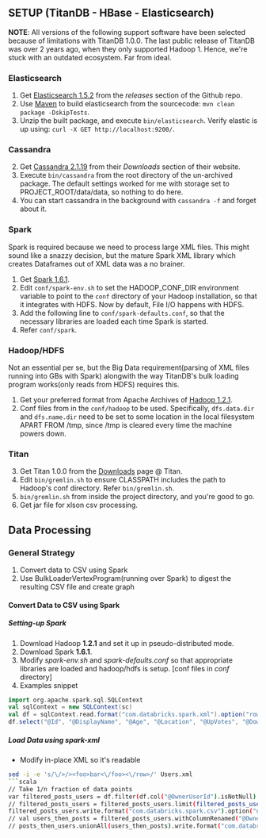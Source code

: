 ## SETUP (TitanDB - HBase - Elasticsearch)

__NOTE__: All versions of the following support software have been selected because of limitations with TitanDB 1.0.0. The last public release of TitanDB was over 2 years ago, when they only supported Hadoop 1. Hence, we're stuck with an outdated ecosystem. Far from ideal.

### Elasticsearch
1. Get [Elasticsearch 1.5.2](https://github.com/elastic/elasticsearch/releases/tag/v1.5.2) from the _releases_ section of the Github repo.
2. Use [Maven](http://maven.apache.org) to build elasticsearch from the sourcecode: `mvn clean package -DskipTests`.
3. Unzip the built package, and execute `bin/elasticsearch`. Verify elastic is up using: `curl -X GET http://localhost:9200/`.

### Cassandra
2. Get [Cassandra 2.1.19](http://www.apache.org/dyn/closer.lua/cassandra/2.1.19/apache-cassandra-2.1.19-bin.tar.gz) from their  _Downloads_ section of their website.
2. Execute `bin/cassandra` from the root directory of the un-archived package. The default settings worked for me with storage set to PROJECT\_ROOT/data/data, so nothing to do here. 
2. You can start cassandra in the background with `cassandra -f` and forget about it.

### Spark
Spark is required because we need to process large XML files. This might sound like a snazzy decision, but the mature Spark XML library which creates Dataframes out of XML data was a no brainer.
1. Get [Spark 1.6.1](https://d3kbcqa49mib13.cloudfront.net/spark-1.6.1-bin-hadoop1.tgz).
2. Edit `conf/spark-env.sh` to set the HADOOP\_CONF\_DIR environment variable to point to the `conf` directory of your Hadoop installation, so that it integrates with HDFS. Now by default, File I/O happens with HDFS.
3. Add the following line to `conf/spark-defaults.conf`, so that the necessary libraries are loaded each time Spark is started.
4. Refer `conf/spark`.

### Hadoop/HDFS
Not an essential per se, but the Big Data requirement(parsing of XML files running into GBs with Spark) alongwith the way TitanDB's bulk loading program works(only reads from HDFS) requires this.
1. Get your preferred format from Apache Archives of [Hadoop 1.2.1](https://archive.apache.org/dist/hadoop/common/hadoop-1.2.1/).
2. Conf files from in the `conf/hadoop` to be used. Specifically, `dfs.data.dir` and `dfs.name.dir` need to be set to some location in the local filesystem APART FROM /tmp, since /tmp is cleared every time the machine powers down.

### Titan
3. Get Titan 1.0.0 from the [Downloads](https://github.com/thinkaurelius/titan/wiki/Downloads) page @ Titan.
4. Edit `bin/gremlin.sh` to ensure CLASSPATH includes the path to Hadoop's conf directory. Refer `bin/gremlin.sh`.
4. `bin/gremlin.sh` from inside the project directory, and you're good to go.
4. Get jar file for xlson csv processing.


## Data Processing

### General Strategy
1. Convert data to CSV using Spark
2. Use BulkLoaderVertexProgram(running over Spark) to digest the resulting CSV file and create graph


#### Convert Data to CSV using Spark
##### Setting-up Spark
1. Download Hadoop __1.2.1__ and set it up in pseudo-distributed mode.
1. Download Spark __1.6.1__.
2. Modify _spark-env.sh_ and _spark-defaults.conf_ so that appropriate libraries are loaded and hadoop/hdfs is setup. [conf files in _conf_ directory]
3. Examples snippet
```scala
import org.apache.spark.sql.SQLContext
val sqlContext = new SQLContext(sc)
val df = sqlContext.read.format("com.databricks.spark.xml").option("rowTag", "row").load("input/Users.xml")
df.select("@Id", "@DisplayName", "@Age", "@Location", "@UpVotes", "@DownVotes", "@Reputation").write.format("com.databricks.spark.csv").option("header", "true").option("nullValue", "").save("output/users")
```
##### Load Data using spark-xml
- Modify in-place XML so it's readable
```sh
sed -i -e 's/\/>/><foo>bar<\/foo><\/row>/' Users.xml
```scala
// Take 1/n fraction of data points
var filtered_posts_users = df.filter(df.col("@OwnerUserId").isNotNull).select("@Id", "@OwnerUserId").limit(100000)
// filtered_posts_users = filtered_posts_users.limit(filtered_posts_users.count() / 10)
filtered_posts_users.write.format("com.databricks.spark.csv").option("nullValue", "").save("graph/edges/posts_owners")
// val users_then_posts = filtered_posts_users.withColumnRenamed("@OwnerUserId", "a").withColumn("b", lit(null: String)).withColumnRenamed("@Id", "c").select("a","b","c")
// posts_then_users.unionAll(users_then_posts).write.format("com.databricks.spark.csv").option("nullValue", "").save("graph/edges/posts_owners")
